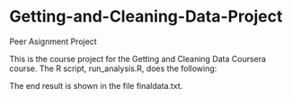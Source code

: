 # Getting-and-Cleaning-Data-Project
Peer Asignment Project

This is the course project for the Getting and Cleaning Data Coursera course. The R script, run_analysis.R, does the following:

The end result is shown in the file finaldata.txt.
